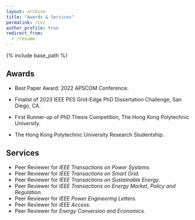 ```yaml
---
layout: archive
title: "Awards & Services"
permalink: /cv/
author_profile: true
redirect_from:
  - /resume
---
```


{% include base_path %}

Awards
------
* Best Paper Award: 2022 APSCOM Conference.

* Finalist of 2023 IEEE PES Grid-Edge PhD Dissertation Challenge, San Diego, CA.

* First Runner-up of PhD Thesis Competition, The Hong Kong Polytechnic University.

* The Hong Kong Polytechnic University Research Studentship.

  

Services
------
* Peer Reviewer for *IEEE Transactions on Power Systems.*
* Peer Reviewer for *IEEE Transactions on Smart Grid.*
* Peer Reviewer for *IEEE Transactions on Sustainable Energy.*
* Peer Reviewer for *IEEE Transactions on Energy Market, Policy and Regulation.*
* Peer Reviewer for *IEEE Power Engineering Letters.*
* Peer Reviewer for *IEEE Access.*
* Peer Reviewer for *Energy Conversion and Economics.*
